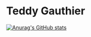 # Teddy Gauthier

[![Anurag's GitHub stats](https://github-readme-stats.vercel.app/api?username=LordPax&show_icons=true&theme=dark)](https://github.com/anuraghazra/github-readme-stats)

<!-- [![Anurag's GitHub stats](https://github-readme-stats.vercel.app/api/top-langs/?username=LordPax&theme=dark)](https://github.com/anuraghazra/github-readme-stats) -->
